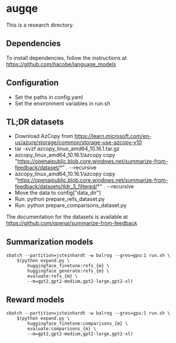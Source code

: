 # augqe

This is a research directory.

## Dependencies

To install dependencies, follow the instructions at https://github.com/hacobe/language_models

## Configuration

* Set the paths in config.yaml
* Set the environment variables in run.sh

## TL;DR datasets

* Download AzCopy from https://learn.microsoft.com/en-us/azure/storage/common/storage-use-azcopy-v10
* tar -xvzf azcopy_linux_amd64_10.16.1.tar.gz
* azcopy_linux_amd64_10.16.1/azcopy copy "https://openaipublic.blob.core.windows.net/summarize-from-feedback/dataset/*" . --recursive
* azcopy_linux_amd64_10.16.1/azcopy copy "https://openaipublic.blob.core.windows.net/summarize-from-feedback/datasets/tldr_3_filtered/*" . --recursive
* Move the data to config["data_dir"]
* Run: python prepare_refs_dataset.py
* Run: python prepare_comparisons_dataset.py

The documentation for the datasets is available at https://github.com/openai/summarize-from-feedback

## Summarization models

```
sbatch --partition=jsteinhardt -w balrog --gres=gpu:1 run.sh \
	$(python expand.py \
		huggingface_finetune:refs_{m} \
		huggingface_generate:refs_{m} \
		evaluate:refs_{m} \
		--m=gpt2,gpt2-medium,gpt2-large,gpt2-xl)
```

## Reward models

```
sbatch --partition=jsteinhardt -w balrog --gres=gpu:1 run.sh \
	$(python expand.py \
		huggingface_finetune:comparisons_{m} \
		evaluate:comparisons_{m} \
		--m=gpt2,gpt2-medium,gpt2-large,gpt2-xl)
```
